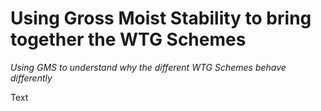 # Using Gross Moist Stability to bring together the WTG Schemes
*Using GMS to understand why the different WTG Schemes behave differently*

Text